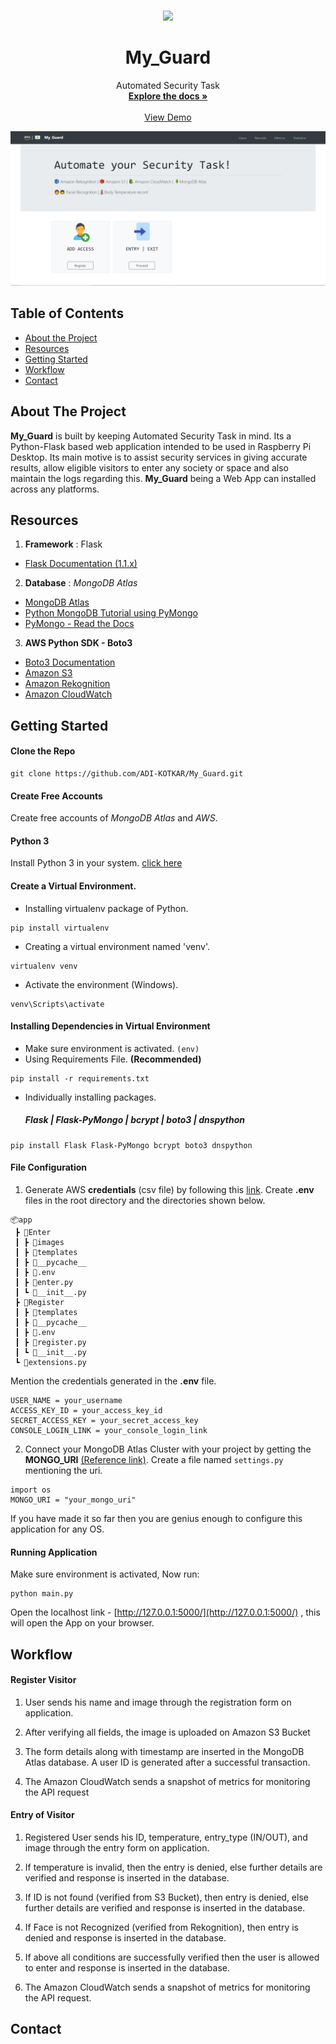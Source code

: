 

<!-- PROJECT LOGO -->
<br />
<p align="center">
  
  <img src="https://img.icons8.com/color/80/000000/hips.png"/>
  
  <h1 align="center">My_Guard</h1>

  <p align="center">
    Automated Security Task
    <br />
    <a href="https://github.com/othneildrew/Best-README-Template"><strong>Explore the docs »</strong></a>
    <br />
    <br />
    <a href="https://docs.google.com/document/d/1KF65t9N9TMkO4DHqI02kcHO1DgoCmEi7_cdcJBLKTSE/edit?usp=sharing">View Demo</a>
  </p>
</p>


<p align="center">
  <img src="https://github.com/ADI-KOTKAR/My_Guard/blob/master/images/home.PNG">
</p>

<!-- TABLE OF CONTENTS -->


## Table of Contents

* [About the Project](#about-the-project)
* [Resources](#resources)
* [Getting Started](#getting-started)
* [Workflow](#workflow)
* [Contact](#contact)


<!-- ABOUT THE PROJECT -->
## About The Project


**My_Guard** is built by keeping Automated Security Task in mind. Its a Python-Flask based web application intended to be used in Raspberry Pi Desktop. 
  Its main motive is to assist security services in giving accurate results, allow eligible visitors to enter any society or space and also maintain the logs regarding this.       **My_Guard** being a Web App can installed across any platforms. 

## Resources
1. **Framework** : Flask
- [Flask Documentation (1.1.x)](https://flask.palletsprojects.com/en/1.1.x/)
2. **Database** : *MongoDB Atlas*
- [MongoDB Atlas](https://www.mongodb.com/cloud/atlas)
- [Python  MongoDB Tutorial using PyMongo](https://youtu.be/rE_bJl2GAY8)
- [PyMongo - Read the Docs](https://pymongo.readthedocs.io/en/stable/)
3. **AWS  Python SDK - Boto3**
- [Boto3 Documentation](https://boto3.amazonaws.com/v1/documentation/api/latest/index.html)
- [Amazon S3](https://aws.amazon.com/s3/)
- [Amazon Rekognition](https://aws.amazon.com/rekognition/?blog-cards.sort-by=item.additionalFields.createdDate&blog-cards.sort-order=desc)
- [Amazon CloudWatch](https://aws.amazon.com/cloudwatch/)


<!-- GETTING STARTED -->
## Getting Started
#### Clone the Repo
```
git clone https://github.com/ADI-KOTKAR/My_Guard.git
````

#### Create Free Accounts
Create free accounts of *MongoDB Atlas* and *AWS*. 

####  Python 3 
Install Python 3 in your system. [click here](https://www.python.org/downloads/)

#### Create a Virtual Environment.
- Installing virtualenv package of Python.
```
pip install virtualenv
```
- Creating a virtual environment named 'venv'.
```
virtualenv venv
```
- Activate the environment (Windows).
```
venv\Scripts\activate
```

#### Installing Dependencies in Virtual Environment
- Make sure environment is activated. `(env)`
- Using Requirements File. **(Recommended)**
```
pip install -r requirements.txt
```
- Individually installing packages.
	##### ***Flask | Flask-PyMongo | bcrypt | boto3 | dnspython***
```
pip install Flask Flask-PyMongo bcrypt boto3 dnspython
```
#### File Configuration
1.  Generate AWS **credentials** (csv file) by following this [link](https://www.youtube.com/watch?v=Jtr0gyM9rCI). Create **.env** files in the root directory and the directories shown below.
```
📦app  
 ┣ 📂Enter  
 ┃ ┣ 📂images   
 ┃ ┣ 📂templates   
 ┃ ┣ 📂__pycache__   
 ┃ ┣ 📜.env  
 ┃ ┣ 📜enter.py  
 ┃ ┗ 📜__init__.py  
 ┣ 📂Register  
 ┃ ┣ 📂templates  
 ┃ ┣ 📂__pycache__   
 ┃ ┣ 📜.env  
 ┃ ┣ 📜register.py  
 ┃ ┗ 📜__init__.py 
 ┗ 📜extensions.py
```
Mention the credentials generated in the **.env** file.
```
USER_NAME = your_username
ACCESS_KEY_ID = your_access_key_id
SECRET_ACCESS_KEY = your_secret_access_key
CONSOLE_LOGIN_LINK = your_console_login_link
```
2. Connect your MongoDB Atlas Cluster with your project by getting the  **MONGO_URI** [(Reference link)](https://youtu.be/rE_bJl2GAY8). Create a file named `settings.py` mentioning the uri.
```
import os
MONGO_URI = "your_mongo_uri"
``` 


If you have made it so far then you are genius enough to configure this application for any OS.

#### Running Application
Make sure environment is activated, Now run:
```
python main.py
```
Open the localhost link - [http://127.0.0.1:5000/](http://127.0.0.1:5000/) , this will open the App on your browser.

## Workflow

#### Register Visitor
1.  User sends his name and image through the registration form on application.

2.  After verifying all fields, the image is uploaded on Amazon S3 Bucket

3.  The form details along with timestamp are inserted in the MongoDB Atlas database. A user ID is generated after a successful transaction.

4.  The Amazon CloudWatch sends a snapshot of metrics for monitoring the API request

#### Entry of Visitor

1.  Registered User sends his ID, temperature, entry_type (IN/OUT), and image through the entry form on application.

2.  If temperature is invalid, then the entry is denied, else further details are verified and response is inserted in the database.

3.  If ID is not found (verified from S3 Bucket), then entry is denied, else further details are verified and response is inserted in the database.

4.  If Face is not Recognized (verified from Rekognition), then entry is denied and response is inserted in the database.

5.  If above all conditions are successfully verified then the user is allowed to enter and response is inserted in the database.

6.  The Amazon CloudWatch sends a snapshot of metrics for monitoring the API request.

## Contact




